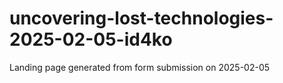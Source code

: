 # uncovering-lost-technologies-2025-02-05-id4ko
Landing page generated from form submission on 2025-02-05
